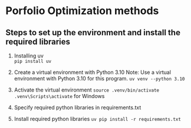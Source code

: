 # Porfolio Optimization methods



## Steps to set up the environment and install the required libraries
1. Installing uv                            
    `pip install uv`

2. Create a virtual environment with Python 3.10 
    Note: Use a virtual environment with Python 3.10 for this program.
    `uv venv --python 3.10`

3. Activate the virtual environment
    `source .venv/bin/activate`
    `.venv\Scripts\activate` for Windows

4. Specify required python libraries in requirements.txt

5. Install required python libraries 
    `uv pip install -r requirements.txt`


